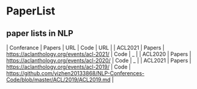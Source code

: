 # PaperList
## paper lists in NLP

| Conferance        | Papers   | URL   | Code   | URL   |
| ACL2021 | Papers | https://aclanthology.org/events/acl-2021/ | Code | _ |
| ACL2020 | Papers | https://aclanthology.org/events/acl-2020/ | Code | _ |
| ACL2021 | Papers | https://aclanthology.org/events/acl-2019/ | Code | https://github.com/yizhen20133868/NLP-Conferences-Code/blob/master/ACL/2019/ACL2019.md |
